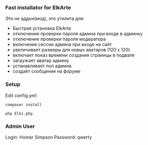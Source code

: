 ### Fast installator for ElkArte ###

Это не аддон(мод), это утилита для:

+ Быстрая установка ElkArte
+ отключение проверки пароля админа при входе в админку
+ отключение проверки пароля модератора
+ включение сессии админа при входе на сайт
+ увеличивает размеры для новых аватаров (120 x 120)
+ включает показ времени создания страницы в подвале
+ загружает аватар админу
+ устанавливает пол админа
+ создаёт сообщение на форуме

### Setup ###
Edit config.yml

```composer install```

```php Elki.php```

### Admin User ###
Login: Homer Simpson
Password: qwerty